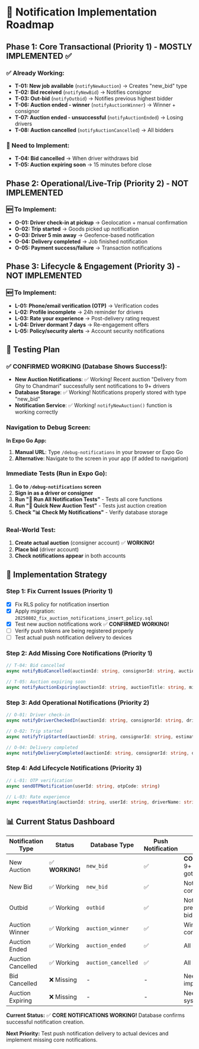 # 🚀 Notification Implementation Roadmap

## Phase 1: Core Transactional (Priority 1) - MOSTLY IMPLEMENTED ✅

### ✅ Already Working:

- **T-01: New job available** (`notifyNewAuction`) → Creates "new_bid" type
- **T-02: Bid received** (`notifyNewBid`) → Notifies consignor
- **T-03: Out-bid** (`notifyOutbid`) → Notifies previous highest bidder
- **T-06: Auction ended - winner** (`notifyAuctionWinner`) → Winner + consignor
- **T-07: Auction ended - unsuccessful** (`notifyAuctionEnded`) → Losing drivers
- **T-08: Auction cancelled** (`notifyAuctionCancelled`) → All bidders

### 🔄 Need to Implement:

- **T-04: Bid cancelled** → When driver withdraws bid
- **T-05: Auction expiring soon** → 15 minutes before close

## Phase 2: Operational/Live-Trip (Priority 2) - NOT IMPLEMENTED

### 🆕 To Implement:

- **O-01: Driver check-in at pickup** → Geolocation + manual confirmation
- **O-02: Trip started** → Goods picked up notification
- **O-03: Driver 5 min away** → Geofence-based notification
- **O-04: Delivery completed** → Job finished notification
- **O-05: Payment success/failure** → Transaction notifications

## Phase 3: Lifecycle & Engagement (Priority 3) - NOT IMPLEMENTED

### 🆕 To Implement:

- **L-01: Phone/email verification (OTP)** → Verification codes
- **L-02: Profile incomplete** → 24h reminder for drivers
- **L-03: Rate your experience** → Post-delivery rating request
- **L-04: Driver dormant 7 days** → Re-engagement offers
- **L-05: Policy/security alerts** → Account security notifications

## 🧪 Testing Plan

### ✅ CONFIRMED WORKING (Database Shows Success!):

- **New Auction Notifications**: ✅ Working! Recent auction "Delivery from Ghy to Chandmari" successfully sent notifications to 9+ drivers
- **Database Storage**: ✅ Working! Notifications properly stored with type "new_bid"
- **Notification Service**: ✅ Working! `notifyNewAuction()` function is working correctly

### Navigation to Debug Screen:

**In Expo Go App:**

1. **Manual URL**: Type `/debug-notifications` in your browser or Expo Go
2. **Alternative**: Navigate to the screen in your app (if added to navigation)

### Immediate Tests (Run in Expo Go):

1. **Go to `/debug-notifications` screen**
2. **Sign in as a driver or consigner**
3. **Run "🚀 Run All Notification Tests"** - Tests all core functions
4. **Run "🚚 Quick New Auction Test"** - Tests just auction creation
5. **Check "📊 Check My Notifications"** - Verify database storage

### Real-World Test:

1. **Create actual auction** (consigner account) ✅ **WORKING!**
2. **Place bid** (driver account)
3. **Check notifications appear** in both accounts

## 🔧 Implementation Strategy

### Step 1: Fix Current Issues (Priority 1)

- [x] Fix RLS policy for notification insertion
- [x] Apply migration: `20250802_fix_auction_notifications_insert_policy.sql`
- [x] Test new auction notifications work ✅ **CONFIRMED WORKING!**
- [ ] Verify push tokens are being registered properly
- [ ] Test actual push notification delivery to devices

### Step 2: Add Missing Core Notifications (Priority 1)

```typescript
// T-04: Bid cancelled
async notifyBidCancelled(auctionId: string, consignorId: string, auctionTitle: string, cancelledAmount: number)

// T-05: Auction expiring soon
async notifyAuctionExpiring(auctionId: string, auctionTitle: string, minutesRemaining: number)
```

### Step 3: Add Operational Notifications (Priority 2)

```typescript
// O-01: Driver check-in
async notifyDriverCheckedIn(auctionId: string, consignorId: string, driverName: string)

// O-02: Trip started
async notifyTripStarted(auctionId: string, consignorId: string, estimatedArrival: string)

// O-04: Delivery completed
async notifyDeliveryCompleted(auctionId: string, consignorId: string, driverId: string)
```

### Step 4: Add Lifecycle Notifications (Priority 3)

```typescript
// L-01: OTP verification
async sendOTPNotification(userId: string, otpCode: string)

// L-03: Rate experience
async requestRating(auctionId: string, userId: string, driverName: string)
```

## 📊 Current Status Dashboard

| Notification Type | Status          | Database Type       | Push Notification | Notes                                  |
| ----------------- | --------------- | ------------------- | ----------------- | -------------------------------------- |
| New Auction       | ✅ **WORKING!** | `new_bid`           | ✅                | **CONFIRMED:** 9+ drivers got notified |
| New Bid           | ✅ Working      | `new_bid`           | ✅                | Notifies consignor                     |
| Outbid            | ✅ Working      | `outbid`            | ✅                | Notifies previous bidder               |
| Auction Winner    | ✅ Working      | `auction_winner`    | ✅                | Winner + consignor                     |
| Auction Ended     | ✅ Working      | `auction_ended`     | ✅                | All bidders                            |
| Auction Cancelled | ✅ Working      | `auction_cancelled` | ✅                | All bidders                            |
| Bid Cancelled     | ❌ Missing      | -                   | -                 | Need to implement                      |
| Auction Expiring  | ❌ Missing      | -                   | -                 | Need timer system                      |

**Current Status:** ✅ **CORE NOTIFICATIONS WORKING!** Database confirms successful notification creation.

**Next Priority:** Test push notification delivery to actual devices and implement missing core notifications.

